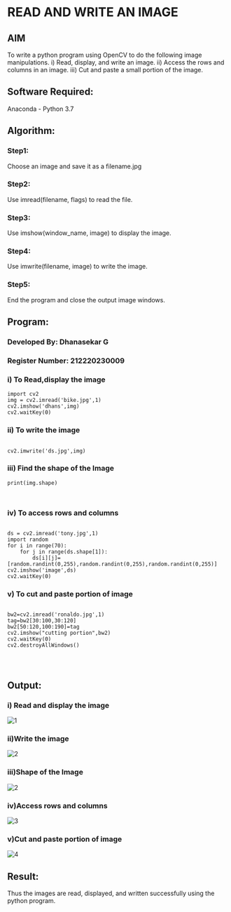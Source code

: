 # READ AND WRITE AN IMAGE
## AIM
To write a python program using OpenCV to do the following image manipulations.
i) Read, display, and write an image.
ii) Access the rows and columns in an image.
iii) Cut and paste a small portion of the image.

## Software Required:
Anaconda - Python 3.7
## Algorithm:
### Step1:
Choose an image and save it as a filename.jpg
### Step2:
Use imread(filename, flags) to read the file.
### Step3:
Use imshow(window_name, image) to display the image.
### Step4:
Use imwrite(filename, image) to write the image.
### Step5:
End the program and close the output image windows.
## Program:
### Developed By: Dhanasekar G
### Register Number: 212220230009
### i) To Read,display the image
```
import cv2
img = cv2.imread('bike.jpg',1)
cv2.imshow('dhans',img)
cv2.waitKey(0)

```
### ii) To write the image
```

cv2.imwrite('ds.jpg',img)

```
### iii) Find the shape of the Image
```
print(img.shape)



```
### iv) To access rows and columns
```

ds = cv2.imread('tony.jpg',1)
import random
for i in range(70):
    for j in range(ds.shape[1]):
        ds[i][j]= [random.randint(0,255),random.randint(0,255),random.randint(0,255)]
cv2.imshow('image',ds)
cv2.waitKey(0)

```
### v) To cut and paste portion of image
```

bw2=cv2.imread('ronaldo.jpg',1)
tag=bw2[30:100,30:120]
bw2[50:120,100:190]=tag
cv2.imshow("cutting portion",bw2)
cv2.waitKey(0)
cv2.destroyAllWindows()




```

## Output:

### i) Read and display the image


![1](https://user-images.githubusercontent.com/75264748/161105629-e4491581-d298-444a-a0f6-7d283ebdb5b3.png)


### ii)Write the image
![2](https://user-images.githubusercontent.com/75264748/161105664-1c34a314-fc65-4a2e-a22b-a8daf19d787c.png)


### iii)Shape of the Image
![2](https://user-images.githubusercontent.com/75264748/161105679-c4559ec6-eb1c-4a36-9efc-8908ca6f9ea3.png)


### iv)Access rows and columns

![3](https://user-images.githubusercontent.com/75264748/161105748-3cb75a27-0de0-4ad2-a303-eb7f67c5dc40.png)

### v)Cut and paste portion of image

![4](https://user-images.githubusercontent.com/75264748/161105769-7ac33fb3-ce9c-4fb0-a674-730eea0f215d.png)


## Result:
Thus the images are read, displayed, and written successfully using the python program.


